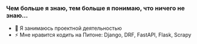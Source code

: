 ### Чем больше я знаю, тем больше я понимаю, что ничего не знаю...

- 🔭 Я занимаюсь проектной деятельностью
- ⚡ Мне нравится кодить на Питоне: Django, DRF, FastAPI, Flask, Scrapy
